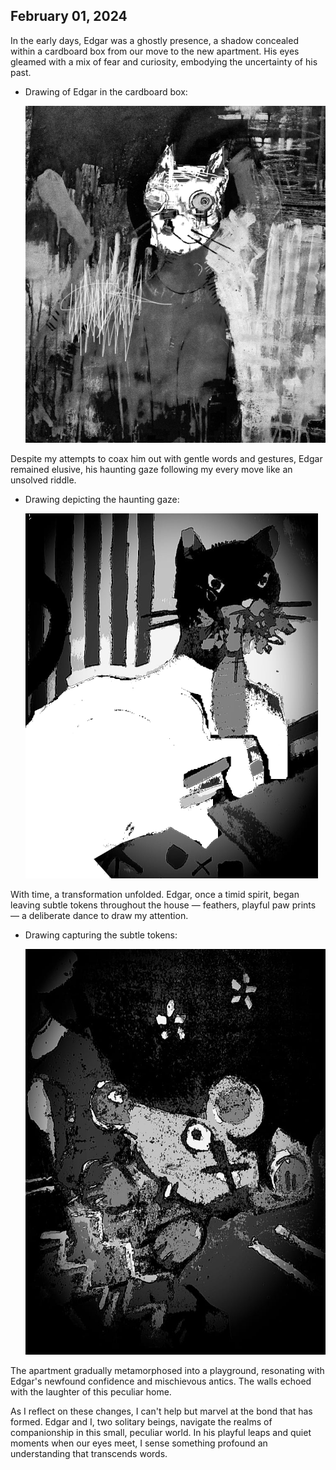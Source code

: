 ## February 01, 2024

In the early days, Edgar was a ghostly presence, a shadow concealed within a cardboard box from our move to the new apartment. His eyes gleamed with a mix of fear and curiosity, embodying the uncertainty of his past.

* Drawing of Edgar in the cardboard box:

  ![Edgar in the Box](Drawings/drawing6.png)

Despite my attempts to coax him out with gentle words and gestures, Edgar remained elusive, his haunting gaze following my every move like an unsolved riddle.

* Drawing depicting the haunting gaze:

  ![Haunting Gaze](Drawings/drawing7.png)

With time, a transformation unfolded. Edgar, once a timid spirit, began leaving subtle tokens throughout the house — feathers, playful paw prints — a deliberate dance to draw my attention.

* Drawing capturing the subtle tokens:

  ![Subtle Tokens](Drawings/drawing8.png)

The apartment gradually metamorphosed into a playground, resonating with Edgar's newfound confidence and mischievous antics. The walls echoed with the laughter of this peculiar home.

As I reflect on these changes, I can't help but marvel at the bond that has formed. Edgar and I, two solitary beings, navigate the realms of companionship in this small, peculiar world. In his playful leaps and quiet moments when our eyes meet, I sense something profound an understanding that transcends words.




